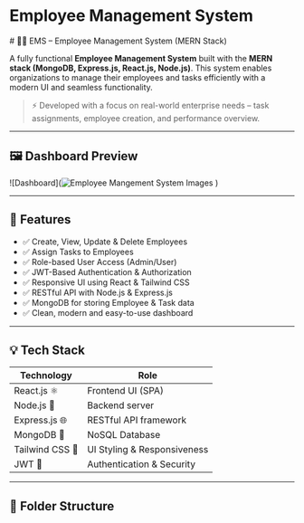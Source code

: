 <h1>Employee Management System</h1>
# 👨‍💼 EMS – Employee Management System (MERN Stack)

A fully functional **Employee Management System** built with the **MERN stack (MongoDB, Express.js, React.js, Node.js)**. This system enables organizations to manage their employees and tasks efficiently with a modern UI and seamless functionality.

> ⚡ Developed with a focus on real-world enterprise needs – task assignments, employee creation, and performance overview.

---

## 🖼️ Dashboard Preview

![Dashboard](![Employee Mangement System Images](https://github.com/user-attachments/assets/1748d3a6-7808-4290-b720-6d4a33084972)
)
<!-- Replace with your actual image path or GitHub hosted raw URL -->

---

## 🚀 Features

- ✅ Create, View, Update & Delete Employees
- ✅ Assign Tasks to Employees
- ✅ Role-based User Access (Admin/User)
- ✅ JWT-Based Authentication & Authorization
- ✅ Responsive UI using React & Tailwind CSS
- ✅ RESTful API with Node.js & Express.js
- ✅ MongoDB for storing Employee & Task data
- ✅ Clean, modern and easy-to-use dashboard

---

## 💡 Tech Stack

| Technology     | Role                               |
|----------------|------------------------------------|
| React.js ⚛️     | Frontend UI (SPA)                  |
| Node.js 🚀      | Backend server                     |
| Express.js 🌐   | RESTful API framework              |
| MongoDB 🍃      | NoSQL Database                     |
| Tailwind CSS 🎨 | UI Styling & Responsiveness        |
| JWT 🔐          | Authentication & Security          |

---

## 📁 Folder Structure


